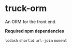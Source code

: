 # truck-orm
An ORM for the front end.

**Required npm dependencies**

`lodash` `shortid` `url-join` `moment`
